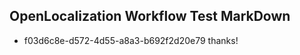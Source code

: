 ## OpenLocalization Workflow Test MarkDown
* f03d6c8e-d572-4d55-a8a3-b692f2d20e79 
thanks!<!--HONumber=Mar16_HO3-->
